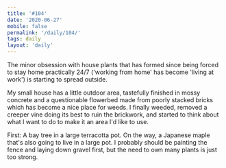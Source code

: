 ```yaml
---
title: '#104'
date: '2020-06-27'
mobile: false
permalink: '/daily/104/'
tags: daily
layout: 'daily'
---
```


The minor obsession with house plants that has formed since being forced to stay home practically 24/7 ('working from home' has become 'living at work') is starting to spread outside.

My small house has a little outdoor area, tastefully finished in mossy concrete and a questionable flowerbed made from poorly stacked bricks which has become a nice place for weeds. I finally weeded, removed a creeper vine doing its best to ruin the brickwork, and started to think about what I want to do to make it an area I'd like to use.

First: A bay tree in a large terracotta pot. On the way, a Japanese maple that's also going to live in a large pot. I probably should be painting the fence and laying down gravel first, but the need to own many plants is just too strong.
